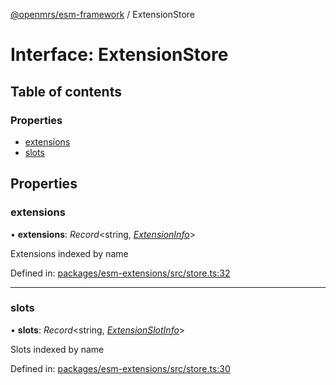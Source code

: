 [@openmrs/esm-framework](../API.md) / ExtensionStore

# Interface: ExtensionStore

## Table of contents

### Properties

- [extensions](extensionstore.md#extensions)
- [slots](extensionstore.md#slots)

## Properties

### extensions

• **extensions**: *Record*<string, [*ExtensionInfo*](extensioninfo.md)\>

Extensions indexed by name

Defined in: [packages/esm-extensions/src/store.ts:32](https://github.com/openmrs/openmrs-esm-core/blob/master/packages/esm-extensions/src/store.ts#L32)

___

### slots

• **slots**: *Record*<string, [*ExtensionSlotInfo*](extensionslotinfo.md)\>

Slots indexed by name

Defined in: [packages/esm-extensions/src/store.ts:30](https://github.com/openmrs/openmrs-esm-core/blob/master/packages/esm-extensions/src/store.ts#L30)
